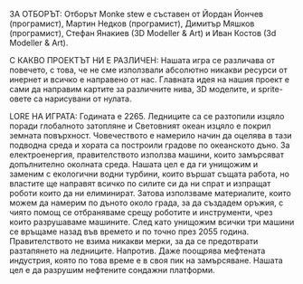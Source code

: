 ЗА ОТБОРЪТ:
Отборът Monke stew е съставен от Йордан Йончев (програмист), Мартин Недков (програмист), Димитър Мяшков (програмист), Стефан Янакиев (3D Modeller & Art) и Иван Костов (3d Modeller & Art). 

С КАКВО ПРОЕКТЪТ НИ Е РАЗЛИЧЕН:
Нашата игра се различава от повечето, с това, че не сме използвали абсолютно никакви ресурси от инернет и всичко е направено от нас. Главната идея на нашия проект е сами да направим картите за различните нива,
3D моделите, и sprite-овете са нарисувани от нулата.

LORE НА ИГРАТА:
Годината е 2265. Ледниците са се разтопили изцяло поради глобалното затопляне и Световният океан изцяло е покрил земната повърхност. Човечеството е намерило начин да оцелява в тази подводна среда и хората са построили градове по океанското дъно. За електроенергия, правителството използва машини, които замърсяват допълнително околната среда. Нашата цел е да ги унищожим и заменим с екологични водни турбини, които вършат същата работа, но властите ще направят всичко по силите си да ни спрат и изпращат роботи които да ни елиминират. Затова използваме материалите, които можем да намерим по дъното около града, за да създадем оръжия, с чиято помощ се отбраняваме срещу роботите и инструменти, чрез които разрушаваме машините. След като унищожим всички три машини се връщаме назад във времето и по точно през 2055 година. Правителството не взима никакви мерки, за да се предотврати разтапянето на ледниците. Напротив. Даже поощрява мефтената индустрия, която по това време е в своя пик на замърсяване. Нашата цел е да разрушим нефтените сондажни платформи.
